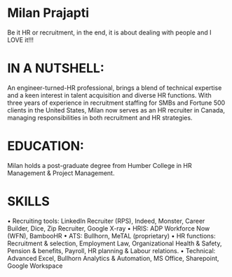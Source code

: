 # Milan Prajapti 
Be it HR or recruitment, in the end, it is about dealing with people and I LOVE it!!!
# IN A NUTSHELL:
An engineer-turned-HR professional, brings a blend of technical expertise and a keen interest in talent acquisition and diverse HR functions. With three years of experience in recruitment staffing for SMBs and Fortune 500 clients in the United States, Milan now serves as an HR recruiter in Canada, managing responsibilities in both recruitment and HR strategies. 
# EDUCATION:
Milan holds a post-graduate degree from Humber College in HR Management & Project Management. 

# SKILLS
• Recruiting tools: LinkedIn Recruiter (RPS), Indeed, Monster, Career Builder, Dice, Zip Recruiter, Google X-ray
• HRIS: ADP Workforce Now (WFN), BambooHR
• ATS: Bullhorn, MeTAL (proprietary) 
• HR functions: Recruitment & selection, Employment Law, Organizational Health & Safety, Pension & benefits, Payroll, HR planning & Labour relations. 
• Technical: Advanced Excel, Bullhorn Analytics & Automation, MS Office, Sharepoint, Google Workspace
